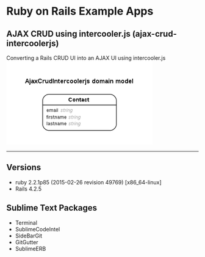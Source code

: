 # Ruby on Rails Example Apps

## AJAX CRUD using intercooler.js (ajax-crud-intercoolerjs)
Converting a Rails CRUD UI into an AJAX UI using intercooler.js
![Contact](ajax-crud-intercoolerjs/erd.png)

---

## Versions
- ruby 2.2.1p85 (2015-02-26 revision 49769) [x86_64-linux]
- Rails 4.2.5

## Sublime Text Packages
- Terminal
- Sublime​Code​Intel
- Side​Bar​Git
- Git​Gutter
- Sublime​ERB
